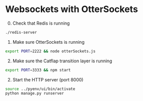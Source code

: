 
# Websockets with OtterSockets

0. Check that Redis is running

```sh
./redis-server
```


1. Make sure OtterSockets is running

```sh
export PORT=2222 && node otterSockets.js
```


2. Make sure the Catflap transition layer is running

```sh
export PORT=3333 && npm start
```

2. Start the HTTP server (port 8000)

```sh
source ../pyenv/ui/bin/activate
python manage.py runserver
```

